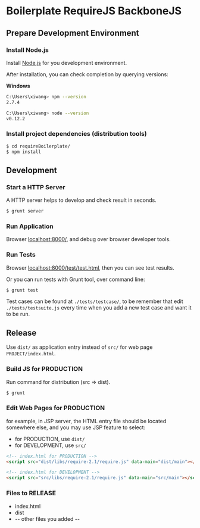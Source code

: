 
# Boilerplate RequireJS BackboneJS

## Prepare Development Environment

### Install Node.js
Install [Node.js](http://www.nodejs.org/) for you development environment.

After installation, you can check completion by querying versions:

**Windows**

```bash
C:\Users\xiwang> npm --version
2.7.4

C:\Users\xiwang> node --version
v0.12.2
```

### Install project dependencies (distribution tools)

```bash
$ cd requireBoilerplate/
$ npm install
```

## Development

### Start a HTTP Server

A HTTP server helps to develop and check result in seconds.

```bash
$ grunt server
```

### Run Application
Browser [localhost:8000/](http://localhost:8000/),
and debug over browser developer tools.

### Run Tests
Browser [localhost:8000/test/test.html](http://localhost:8000/tests/tests.html),
then you can see test results.

Or you can run tests with Grunt tool, over command line:

```bash
$ grunt test
```

Test cases can be found at `./tests/testcase/`, to be remember that edit `./tests/testsuite.js` every time when 
you add a new test case and want it to be run. 

## Release
Use `dist/` as application entry instead of `src/` for web page `PROJECT/index.html`.

### Build JS for PRODUCTION
Run command for distribution (src => dist).

```bash
$ grunt
```

### Edit Web Pages for PRODUCTION
for example, in JSP server, the HTML entry file should be located somewhere else, and you may use JSP feature to select:
* for PRODUCTION, use `dist/`
* for DEVELOPMENT, use `src/`

```html
<!-- index.html for PRODUCTION -->
<script src="dist/libs/require-2.1/require.js" data-main="dist/main"></script>

<!-- index.html for DEVELOPMENT -->
<script src="src/libs/require-2.1/require.js" data-main="src/main"></script>
```

### Files to RELEASE

* index.html
* dist
* -- other files you added --
